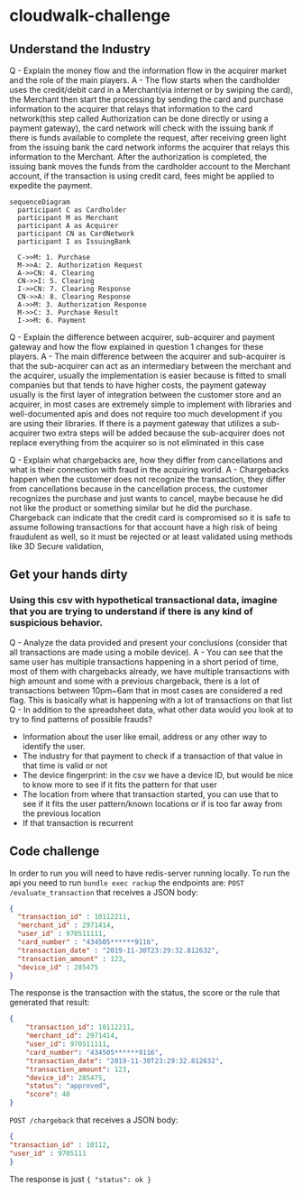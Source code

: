 # cloudwalk-challenge

## Understand the Industry

Q - Explain the money flow and the information flow in the acquirer market and the role of the main players.
A - The flow starts when the cardholder uses the credit/debit card in a Merchant(via internet or by swiping the card), the Merchant then start the processing by sending the card and purchase information to the acquirer that relays that information to the card network(this step called Authorization can be done directly or using a payment gateway), the card network will check with the issuing bank if there is funds available to complete the request, after receiving green light from the issuing bank the card network informs the acquirer that relays this information to the Merchant. After the authorization is completed, the issuing bank moves the funds from the cardholder account to the Merchant account, if the transaction is using credit card, fees might be applied to expedite the payment.
```mermaid
sequenceDiagram
  participant C as Cardholder
  participant M as Merchant
  participant A as Acquirer
  participant CN as CardNetwork
  participant I as IssuingBank

  C->>M: 1. Purchase
  M->>A: 2. Authorization Request
  A->>CN: 4. Clearing
  CN->>I: 5. Clearing
  I->>CN: 7. Clearing Response
  CN->>A: 8. Clearing Response
  A->>M: 3. Authorization Response
  M->>C: 3. Purchase Result
  I->>M: 6. Payment
```
Q - Explain the difference between acquirer, sub-acquirer and payment gateway and how the flow explained in question 1 changes for these players.
A - The main difference between the acquirer and sub-acquirer is that the sub-acquirer can act as an intermediary between the merchant and the acquirer, usually the implementation is easier because is fitted to small companies but that tends to have higher costs, the payment gateway usually is the first layer of integration between the customer store and an acquirer, in most cases are extremely simple to implement with libraries and well-documented apis and does not require too much development if you are using their libraries. If there is a payment gateway that utilizes a sub-acquirer two extra steps will be added because the sub-acquirer does not replace everything from the acquirer so is not eliminated in this case

Q - Explain what chargebacks are, how they differ from cancellations and what is their connection with fraud in the acquiring world.
A - Chargebacks happen when the customer does not recognize the transaction, they differ from cancellations because in the cancellation process, the customer recognizes the purchase and just wants to cancel, maybe because he did not like the product or something similar but he did the purchase. Chargeback can indicate that the  credit card is compromised so it is safe to assume following transactions for that account have a high risk of being fraudulent as well, so it must be rejected or at least validated using methods like 3D Secure validation, 

## Get your hands dirty
### Using this csv with hypothetical transactional data, imagine that you are trying to understand if there is any kind of suspicious behavior.
Q - Analyze the data provided and present your conclusions (consider that all transactions are made using a mobile device).
A - You can see that the same user has multiple transactions happening in a short period of time, most of them with chargebacks already, we have multiple transactions with high amount and some with a previous chargeback, there is a lot of transactions between 10pm~6am that in most cases are considered a red flag.
This is basically what is happening with a lot of transactions on that list
Q - In addition to the spreadsheet data, what other data would you look at to try to find patterns of possible frauds?
- Information about the user like email, address or any other way to identify the user.
- The industry for that payment to check if a transaction of that value in that time is valid or not
- The device fingerprint: in the csv we have a device ID, but would be nice to know more to see if it fits the pattern for that user
- The location from where that transaction started, you can use that to see if it fits the user pattern/known locations or if is too far away from the previous location
- If that transaction is recurrent

## Code challenge
  In order to run you will need to have redis-server running locally.
  To run the api you need to run `bundle exec rackup` the endpoints are:
  `POST /evaluate_transaction` that receives a JSON body:
  ```JSON
  {
    "transaction_id" : 10112211,
    "merchant_id" : 2971414,
    "user_id" : 970511111,
    "card_number" : "434505******9116",
    "transaction_date" : "2019-11-30T23:29:32.812632",
    "transaction_amount" : 123,
    "device_id" : 285475
  }
```
The response is the transaction with the status, the score or the rule that generated that result:

```JSON
{
    "transaction_id": 10112211,
    "merchant_id": 2971414,
    "user_id": 970511111,
    "card_number": "434505******9116",
    "transaction_date": "2019-11-30T23:29:32.812632",
    "transaction_amount": 123,
    "device_id": 285475,
    "status": "approved",
    "score": 40
}
```

`POST /chargeback` that receives a JSON body:
```JSON
{
"transaction_id" : 10112,
"user_id" : 9705111
}
```

The response is just `{ "status": ok } `


